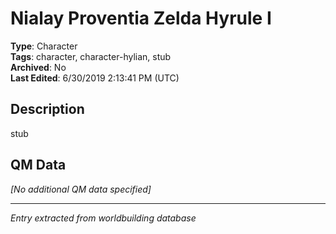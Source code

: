 # Nialay Proventia Zelda Hyrule I

**Type**: Character  
**Tags**: character, character-hylian, stub  
**Archived**: No  
**Last Edited**: 6/30/2019 2:13:41 PM (UTC)

## Description
stub

## QM Data
*[No additional QM data specified]*

---
*Entry extracted from worldbuilding database*
